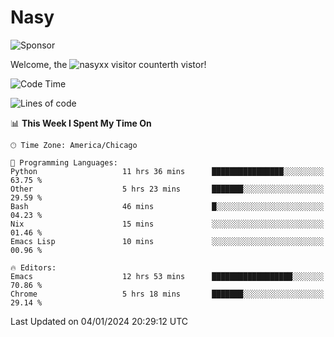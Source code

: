 # Nasy

<!--
<p align="center">
<img height="200" src="https://github-readme-stats.vercel.app/api?username=nasyxx&count_private=true&show_icons=true&theme=dracula&include_all_commits=true"/>
<img height="200" src="https://github-readme-stats.vercel.app/api/top-langs/?username=nasyxx&theme=dracula&hide=html,jupyter+notebook&count_private=true&show_icons=true"/>
</p>

  
----------------
-->

![Sponsor](https://img.shields.io/static/v1.svg?label=Sponsor&message=%E2%9D%A4&logo=GitHub&style=flat&color=pink)
 
Welcome, the ![nasyxx visitor counter](https://count.getloli.com/get/@nasyxx?theme=rule34)th vistor!
 
<!--START_SECTION:waka-->
![Code Time](http://img.shields.io/badge/Code%20Time-4%2C189%20hrs%2033%20mins-blue)

![Lines of code](https://img.shields.io/badge/From%20Hello%20World%20I%27ve%20Written-6.3%20million%20lines%20of%20code-blue)

📊 **This Week I Spent My Time On** 

```text
🕑︎ Time Zone: America/Chicago

💬 Programming Languages: 
Python                   11 hrs 36 mins      ████████████████░░░░░░░░░   63.75 % 
Other                    5 hrs 23 mins       ███████░░░░░░░░░░░░░░░░░░   29.59 % 
Bash                     46 mins             █░░░░░░░░░░░░░░░░░░░░░░░░   04.23 % 
Nix                      15 mins             ░░░░░░░░░░░░░░░░░░░░░░░░░   01.46 % 
Emacs Lisp               10 mins             ░░░░░░░░░░░░░░░░░░░░░░░░░   00.96 % 

🔥 Editors: 
Emacs                    12 hrs 53 mins      ██████████████████░░░░░░░   70.86 % 
Chrome                   5 hrs 18 mins       ███████░░░░░░░░░░░░░░░░░░   29.14 % 
```


 Last Updated on 04/01/2024 20:29:12 UTC
<!--END_SECTION:waka-->

<!-- ![visitors](https://visitor-badge.laobi.icu/badge?page_id=nasyxx.nasyxx) -->
